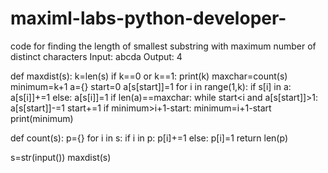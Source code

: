 # maximl-labs-python-developer-
code for finding the length of smallest substring with maximum number of distinct characters
Input: abcda
Output: 4


def maxdist(s):
    k=len(s)
    if k==0 or k==1:
        print(k)
    maxchar=count(s)
    minimum=k+1
    a={}
    start=0
    a[s[start]]=1
    for i in range(1,k):
        if s[i] in a:
            a[s[i]]+=1
        else:
            a[s[i]]=1
        if len(a)==maxchar:
            while start<i and a[s[start]]>1:
                a[s[start]]-=1
                start+=1
            if minimum>i+1-start:
                minimum=i+1-start
    print(minimum)
 
    
def count(s):
    p={}
    for i in s:
        if i in p:
            p[i]+=1
        else:
            p[i]=1
    return len(p)
    
s=str(input())
maxdist(s)
